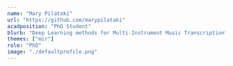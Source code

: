 ```yaml
---
name: "Mary Pilataki"
url: "https://github.com/marypilataki"
acadposition: "PhD Student"
blurb: "Deep Learning methods for Multi-Instrument Music Transcription"
themes: ["mir"]
role: "PhD"
image: "./defaultprofile.png"
---
```

